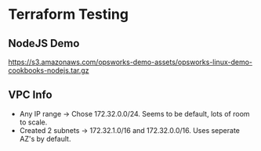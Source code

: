 # Terraform Testing

## NodeJS Demo

https://s3.amazonaws.com/opsworks-demo-assets/opsworks-linux-demo-cookbooks-nodejs.tar.gz

## VPC Info

* Any IP range -> Chose 172.32.0.0/24. Seems to be default, lots of room to scale.
* Created 2 subnets -> 172.32.1.0/16 and 172.32.0.0/16. Uses seperate AZ's by default.
